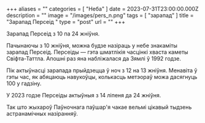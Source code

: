 +++
aliases = ""
categories = [ "Неба" ]
date = 2023-07-31T23:00:00.000Z
description = ""
image = "/images/pers_n.png"
tags = [ "зарапад" ]
title = "Зарапад Персеід "
type = "post"
url = ""
+++

Зарапад Персеід з 10 па 24 жніўня.

Пачынаючы з 10 жніўня, можна будзе назіраць у небе знакаміты зарапад Персеід. Персеіды — гэта шматлікія часцінкі хваста каметы Свіфта-Таттла. Апошні раз яна набліжалася да Зямлі ў 1992 годзе.

Пік актыўнасці зарапада прыйдзецца ў ноч з 12 на 13 жніўня. Менавіта ў гэты час, як абяцаюць навукоўцы, колькасць метэораў можа дасягнуць 100 у гадзіну.

У 2023 годзе Персеіды актыўныя з 14 ліпеня да 24 жніўня.

Так што жыхароў Паўночнага паўшар'я чакае вельмi цікавый тыдзень астранамічных назіранняў.
